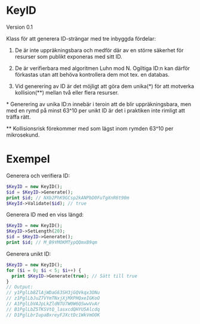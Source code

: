 # KeyID

Version 0.1

Klass för att generera ID-strängar med tre inbyggda fördelar:

1. De är inte uppräkningsbara och medför där av en större säkerhet för resurser som publikt exponeras med sitt ID.

2. De är verifierbara med algoritmen Luhn mod N. Ogiltiga ID:n kan därför förkastas utan att behöva kontrollera dem mot tex. en databas.

3. Vid generering av ID är det möjligt att göra dem unika(&ast;) för att motverka kollision(&ast;&ast;) mellan två eller flera resurser.

&ast; Generering av unika ID:n innebär i teroin att de blir uppräkningsbara,
men med en rymd på minst 63^10 per unikt ID är det i praktiken inte rimligt 
att träffa rätt.

&ast;&ast; Kollisionsrisk förekommer med som lägst inom rymden 63^10 per mikrosekund.

# Exempel

Generera och verifiera ID:
```php
$KeyID = new KeyID();
$id = $KeyID->Generate();
print $id; // NXb2PhK9GCsp2kANPbD0FuTgXnR6t90m
$KeyId->Validate($id); // true
```

Generera ID med en viss längd:
```php
$KeyID = new KeyID();
$KeyID->SetLength(20);
$id = $KeyID->Generate();
print $id; // M_B9YMOKMTypQQmxB9qm
```

Generera unikt ID:
```php
$KeyID = new KeyID();
for ($i = 0; $i < 5; $i++) {
  print $KeyID->Generate(true); // Sätt till true
}
// Output:
// y1PglLb8ZlAjWDaG63SH3jGQVkqx3ONu
// z1PglLbJuZ7VYmTNxjXjMXPHQxeIGKoO
// A1PglLbVAJpLkZldNTU7W0W6QSwwVvAr
// B1PglLbZ5TKSVtQ_lasxcdQHYU5Alcdq
// D1PglLbrIupaBxreyFJXctDc1WkVmOOK
```
